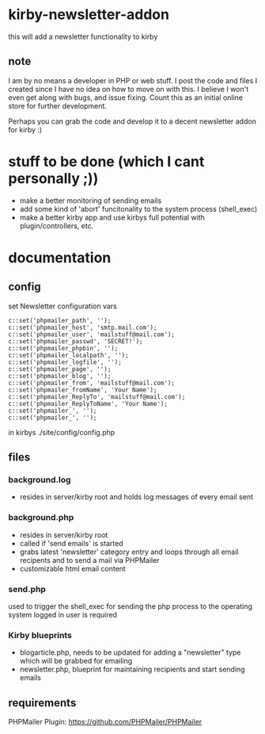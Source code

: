 # kirby-newsletter-addon
this will add a newsletter functionality to kirby

## note
I am by no means a developer in PHP or web stuff.
I post the code and files I created since I have no idea on how to move on with this. I believe I won't even get along with bugs, and issue fixing. Count this as an initial online store for further development.

Perhaps you can grab the code and develop it to a decent newsletter addon for kirby :)

# stuff to be done (which I cant personally ;))
- make a better monitoring of sending emails
- add some kind of 'abort' funcitonality to the system process (shell_exec) 
- make a better kirby app and use kirbys full potential with plugin/controllers, etc.

# documentation
## config
set Newsletter configuration vars
<pre><code>c::set('phpmailer_path', '');
c::set('phpmailer_host', 'smtp.mail.com');
c::set('phpmailer_user', 'mailstuff@mail.com');
c::set('phpmailer_passwd', 'SECRET!');
c::set('phpmailer_phpbin', '');
c::set('phpmailer_localpath', '');
c::set('phpmailer_logfile', '');
c::set('phpmailer_page', '');
c::set('phpmailer_blog', '');
c::set('phpmailer_from', 'mailstuff@mail.com');
c::set('phpmailer_fromName', 'Your Name');
c::set('phpmailer_ReplyTo', 'mailstuff@mail.com');
c::set('phpmailer_ReplyToName', 'Your Name');
c::set('phpmailer_', '');
c::set('phpmailer_', '');</pre></code>

in kirbys ./site/config/config.php

## files
### background.log
- resides in server/kirby root and holds log messages of every email sent

### background.php
- resides in server/kirby root
- called if 'send emails' is started
- grabs latest 'newsletter' category entry and loops through all email recipents and to send a mail via PHPMailer
- customizable html email content

### send.php
used to trigger the shell_exec for sending the php process to the operating system
logged in user is required

### Kirby blueprints
- blogarticle.php, needs to be updated for adding a "newsletter" type which will be grabbed for emailing
- newsletter.php, blueprint for maintaining recipients and start sending emails

## requirements
PHPMailer Plugin: https://github.com/PHPMailer/PHPMailer
